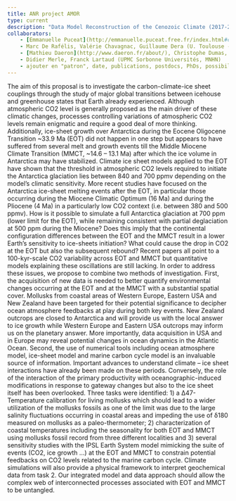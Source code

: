 ```yaml
---
title: ANR project AMOR
type: current
description: "Data Model Reconstruction of the Cenozoic Climate (2017-2021)"
collaborators:
    - [Emmanuelle Puceat](http://emmanuelle.puceat.free.fr/index.html#contact), Emmanuelle Vennin (U. Burgundy - Biogéosciences)
    - Marc De Rafélis, Valérie Chavagnac, Guillaume Dera (U. Toulouse - GET)
    - [Mathieu Daeron](http://www.daeron.fr/about/), Christophe Dumas, Pierre Sepulchre (CEA - LSCE)
    - Didier Merle, Franck Lartaud (UPMC Sorbonne Universités, MNHN)
    - ajouter en "patron", date, publications, postdocs, PhDs, possibilité de faire des liens web sur le texte
---
```

The aim of this proposal is to investigate the carbon-climate-ice sheet couplings through the study of
major global transitions between icehouse and greenhouse states that Earth already experienced.
Although atmospheric CO2 level is generally proposed as the main driver of these climatic changes,
processes controlling variations of atmospheric CO2 levels remain enigmatic and require a good deal
of more thinking. Additionally, ice-sheet growth over Antarctica during the Eocene Oligocene
Transition ~33.9 Ma (EOT) did not happen in one step but appears to have suffered from several melt
and growth events till the Middle Miocene Climate Transition (MMCT, ~14.6 – 13.1 Ma) after which
the ice volume in Antarctica may have stabilized. Climate ice sheet models applied to the EOT have
shown that the threshold in atmospheric CO2 levels required to initiate the Antarctica glaciation lies
between 840 and 700 ppmv depending on the model’s climatic sensitivity. More recent studies have
focused on the Antarctica ice-sheet melting events after the EOT, in particular those occurring during
the Miocene Climatic Optimum (16 Ma) and during the Pliocene (4 Ma) in a particularly low CO2
context (i.e. between 380 and 500 ppmv). How is it possible to simulate a full Antarctica glaciation at
700 ppm (lower limit for the EOT), while remaining consistent with partial deglaciation at 500 ppm
during the Miocene? Does this imply that the continental configuration differences between the EOT
and the MMCT result in a lower Earth’s sensitivity to ice-sheets initiation? What could cause the drop
in CO2 at the EOT but also the subsequent rebound? Recent papers all point to a 100-kyr-scale CO2
variability across EOT and MMCT but quantitative models explaining these oscillations are still
lacking. In order to address these issues, we propose to combine two methods of investigation. First,
the acquisition of new data is needed to better quantify environmental changes occurring at the EOT
and at the MMCT with a substantial spatial cover. Mollusks from coastal areas of Western Europe,
Eastern USA and New Zealand have been targeted for their potential significance to decipher ocean
atmosphere feedbacks at play during both key events. New Zealand outcrops are closed to Antarctica
and will provide us with the local answer to ice growth while Western Europe and Eastern USA
outcrops may inform us on the planetary answer. More importantly, data acquisition in USA and in
Europe may reveal potential changes in ocean dynamics in the Atlantic Ocean. Second, the use of
numerical tools including ocean atmosphere model, ice-sheet model and marine carbon cycle model
is an invaluable source of information. Important advances to understand climate – ice sheet
interactions have already been made on these periods. Conversely, the role of the interaction of the
primary productivity with oceanographic-induced modifications in response to gateway changes but
also to the ice sheet itself has been overlooked.
Three tasks were identified: 1) a Δ47-Temperature calibration for living mollusks which should lead
to a wider utilization of the mollusks fossils as one of the limit was due to the large salinity
fluctuations occurring in coastal areas and impeding the use of δ180 measured on mollusks as a
paleo-thermometer; 2) characterization of coastal temperatures including the seasonality for both
EOT and MMCT using mollusks fossil record from three different localities and 3) several sensitivity
studies with the IPSL Earth System model mimicking the suite of events (CO2, ice growth …) at the
EOT and MMCT to constrain potential feedbacks on CO2 levels related to the marine carbon cycle.
Climate simulations will also provide a physical framework to interpret geochemical data from task 2.
Our integrated model and data approach should allow the complex web of interconnected processes
associated with EOT and MMCT to be untangled.
